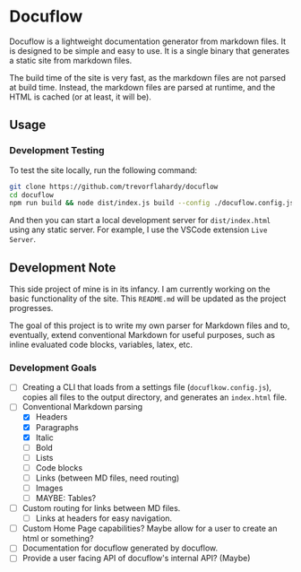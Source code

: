 # Docuflow

Docuflow is a lightweight documentation generator from markdown files. It is designed to be simple and easy to use. It is a single binary that generates a static site from markdown files.

The build time of the site is very fast, as the markdown files are not parsed at build time. Instead, the markdown files are parsed at runtime, and the HTML is cached (or at least, it will be).

## Usage

### Development Testing

To test the site locally, run the following command:

```bash
git clone https://github.com/trevorflahardy/docuflow
cd docuflow
npm run build && node dist/index.js build --config ./docuflow.config.js
```

And then you can start a local development server for `dist/index.html` using any static server. For example, I use the VSCode extension `Live Server`.

## Development Note

This side project of mine is in its infancy. I am currently working on the basic functionality of the site. This `README.md` will be updated as the project progresses.

The goal of this project is to write my own parser for Markdown files and to, eventually, extend conventional Markdown for useful purposes, such as inline evaluated code
blocks, variables, latex, etc.

### Development Goals

- [ ] Creating a CLI that loads from a settings file (`docuflkow.config.js`), copies all files to the output directory, and generates an `index.html` file.
- [ ] Conventional Markdown parsing
  - [x] Headers
  - [x] Paragraphs
  - [x] Italic
  - [ ] Bold
  - [ ] Lists
  - [ ] Code blocks
  - [ ] Links (between MD files, need routing)
  - [ ] Images
  - [ ] MAYBE: Tables?
- [ ] Custom routing for links between MD files.
  - [ ] Links at headers for easy navigation.
- [ ] Custom Home Page capabilities? Maybe allow for a user to create an html or something?
- [ ] Documentation for docuflow generated by docuflow.
- [ ] Provide a user facing API of docuflow's internal API? (Maybe)
